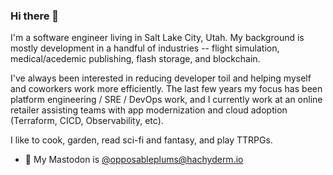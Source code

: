### Hi there 👋

<!--
**stevesea/stevesea** is a ✨ _special_ ✨ repository because its `README.md` (this file) appears on your GitHub profile.

Here are some ideas to get you started:

- 🔭 I’m currently working on ...
- 🌱 I’m currently learning ...
- 👯 I’m looking to collaborate on ...
- 🤔 I’m looking for help with ...
- 💬 Ask me about ...
- 📫 How to reach me: ...
- 😄 Pronouns: ...
- ⚡ Fun fact: ...
-->

I'm a software engineer living in Salt Lake City, Utah. My background is mostly development in a handful of industries -- flight simulation, medical/acedemic publishing, flash storage, and blockchain. 

I've always been interested in reducing developer toil and helping myself and coworkers work more efficiently. The last few years my focus has been platform engineering / SRE / DevOps work, and I currently work at an online retailer assisting teams with app modernization and cloud adoption (Terraform, CICD, Observability, etc). 

I like to cook, garden, read sci-fi and fantasy, and play TTRPGs.



- 🐘 My Mastodon is [@opposableplums@hachyderm.io](https://hachyderm.io/@opposableplums)
